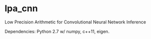 # lpa_cnn
Low Precision Arithmetic for Convolutional Neural Network Inference

Dependencies: Python 2.7 w/ numpy, c++11, eigen.
